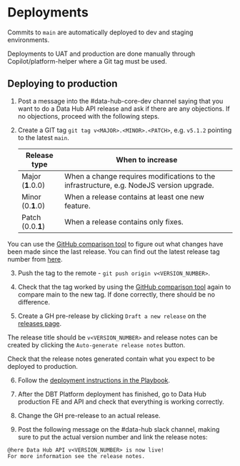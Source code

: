 # Deployments

Commits to `main` are automatically deployed to dev and staging environments.

Deployments to UAT and production are done manually through Copilot/platform-helper where a Git tag must be used.

## Deploying to production
1. Post a message into the #data-hub-core-dev channel saying that you want to do a Data Hub API release and ask if there are any objections. If no objections, proceed with the following steps.

2. Create a GIT tag `git tag v<MAJOR>.<MINOR>.<PATCH>`, e.g. `v5.1.2` pointing to the latest `main`.

   | Release type      | When to increase                                                                         |
   | ----------------- | ---------------------------------------------------------------------------------------- |
   | Major (**1**.0.0) | When a change requires modifications to the infrastructure, e.g. NodeJS version upgrade. |
   | Minor (0.**1**.0) | When a release contains at least one new feature.                                        |
   | Patch (0.0.**1**) | When a release contains only fixes.                                                      |

You can use the [GitHub comparison tool](https://github.com/uktrade/data-hub-api/compare) to figure out what changes have been made since the last release. You can find out the latest release tag number from [here](https://github.com/uktrade/data-hub-api/releases).

3. Push the tag to the remote - `git push origin v<VERSION_NUMBER>`.

4. Check that the tag worked by using the [GitHub comparison tool](https://github.com/uktrade/data-hub-api/compare) again to compare main to the new tag. If done correctly, there should be no difference. 

5. Create a GH pre-release by clicking `Draft a new release` on the [releases page](https://github.com/uktrade/data-hub-frontend/releases).

The release title should be `v<VERSION_NUMBER>` and release notes can be created by clicking the `Auto-generate release notes` button.

Check that the release notes generated contain what you expect to be deployed to production.

6. Follow the [deployment instructions in the Playbook](https://readme.trade.gov.uk/docs/playbooks/datahub.html#deployment).

7. After the DBT Platform deployment has finished, go to Data Hub production FE and API and check that everything is working correctly.

8. Change the GH pre-release to an actual release.

9. Post the following message on the #data-hub slack channel, making sure to put the actual version number and link the release notes:

```
@here Data Hub API v<VERSION_NUMBER> is now live!
For more information see the release notes.
```